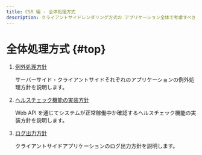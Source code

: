 ```yaml
---
title: CSR 編 - 全体処理方式
description: クライアントサイドレンダリング方式の アプリケーション全体で考慮すべき アーキテクチャについて、その実装方針を説明します。
---
```


# 全体処理方式 {#top}

1. [例外処理方針](./exception-handling.md)

    サーバーサイド・クライアントサイドそれぞれのアプリケーションの例外処理方針を説明します。

1. [ヘルスチェック機能の実装方針](./health-check-implementation.md)

    Web API を通じてシステムが正常稼働中か確認するヘルスチェック機能の実装方針を説明します。

1. [ログ出力方針](./logging-policy.md)

    クライアントサイドアプリケーションのログ出力方針を説明します。

<!-- ### トランザクション管理 -->

<!-- ## 入力値検査方針 {#validation-policy} -->

<!-- ### セキュリティ対策 -->
